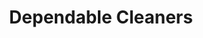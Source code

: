 ---
title: "Dependable Cleaners"
url: /boston/dependable-cleaners-newbury-street/
shop: Wäscherei
---
